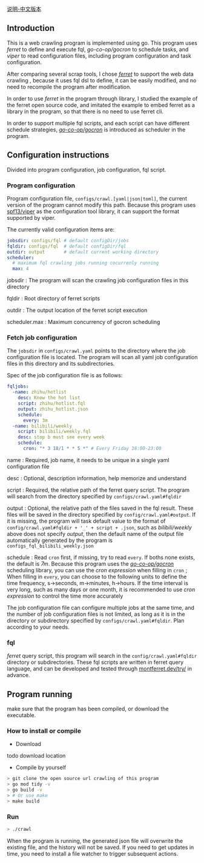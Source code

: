 
[说明-中文版本](https://youwu.today/blog/my-simple-crawling-tool/)

## Introduction

This is a web crawling program is implemented using go. This program uses *ferret* to define and execute fql, *go-co-op/gocron* to schedule tasks, and *viper* to read configuration files, including program configuration and task configuration.

After comparing several scrap tools, I chose [*ferret*](https://www.montferret.dev) to support the web data crawling , because it uses fql dsl to define, it can be easily modified, and no need to recompile the program after modification.

In order to use *ferret* in the program through library, I studied the example of the ferret open source code, and imitated the example to embed ferret as a library in the program, so that there is no need to use ferret cli.

In order to support multiple fql scripts, and each script can have different schedule strategies, [*go-co-op/gocron*](https://github.com/go-co-op/gocron) is introduced as scheduler in the program.

## Configuration instructions

Divided into program configuration, job configuration, fql script.

### Program configuration
 
Program configuration file, `configs/crawl.[yaml|json|toml]`, the current version of the program cannot modify this path. Because this program uses [spf13/viper](https://github.com/spf13/viper) as the configuration tool library, it can support the format supported by viper.

The currently valid configuration items are:
```yaml
jobsdir: configs/fql # default configDir/jobs
fqldir: configs/fql  # default configDir/fql
outdir: output       # default current working directory
scheduler:
  # maximum fql crawling jobs running cocurrenly running
  max: 4
```

jobsdir
: The program will scan the crawling job configuration files in this directory

fqldir
: Root directory of ferret scripts

outdir
: The output location of the ferret script execution

scheduler.max
: Maximum concurrency of gocron scheduling

### Fetch job configuration

The `jobsdir` in `configs/crawl.yaml` points to the directory where the job configuration file is located. The program will scan all yaml job configuration files in this directory and its subdirectories.

Spec of the job configuration file is as follows:
```yaml
fqljobs:
  -name: zhihu/hotlist
    desc: Know the hot list
    script: zhihu/hotlist.fql
    output: zhihu_hotlist.json
    schedule:
      every: 3m
  -name: bilibili/weekly
    script: bilibili/weekly.fql
    desc: stop b must see every week
    schedule:
      cron: "* 3 18/1 * * 5 *" # Every Friday 18:00-23:00
```

name
: Required, job name, it needs to be unique in a single yaml configuration file

desc
: Optional, description information, help memorize and understand

script
: Required, the relative path of the ferret query script. The program will search from the directory specified by `configs/crawl.yaml#fqldir`

output
: Optional, the relative path of the files saved in the fql result. These files will be saved in the directory specified by `config/crawl.yaml#output`. If it is missing, the program will task default value to the format of `config/crawl.yaml#fqldir + '_' + script + .json`, such as *bilibili/weekly* above does not specify *output*, then the default name of the output file automatically generated by the program is `configs_fql_bilibili_weekly.json `

schedule
: Read `cron` first, if missing, try to read `every`. If boths none exists, the default is *7m*. Because this program uses the [*go-co-op/gocron*](https://github.com/go-co-op/gocron) scheduling library, you can use the *cron expression* when filling in `cron` ; When filling in `every`, you can choose to the following units to define the time frequency, s->seconds, m->minutes, h->hours. If the time interval is very long, such as many days or one month, it is recommended to use *cron expression* to control the time more accurately


The job configuration file can configure multiple jobs at the same time, and the number of job configuration files is not limited, as long as it is in the directory or subdirectory specified by `configs/crawl.yaml#fqldir`. Plan according to your needs. 

### fql

*ferret* query script, this program will search in the `config/crawl.yaml#fqldir` directory or subdirectories. These fql scripts are written in ferret query language, and can be developed and tested through [montferret.dev/try/](https://www.montferret.dev/try/) in advance.

## Program running

make sure that the program has been compiled, or download the executable.

### How to install or compile

* Download

todo download location

* Compile by yourself

```sh
> git clone the open source url crawling of this program
> go mod tidy -v
> go build -v
> # Or use make
> make build
```

### Run

```sh
> ./crawl
```

When the program is running, the generated json file will overwrite the existing file, and the history will not be saved. If you need to get updates in time, you need to install a file watcher to trigger subsequent actions.